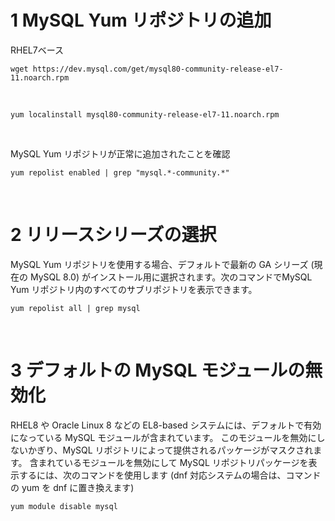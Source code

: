 # 1 MySQL Yum リポジトリの追加


RHEL7ベース

```
wget https://dev.mysql.com/get/mysql80-community-release-el7-11.noarch.rpm
```

<br>

```
yum localinstall mysql80-community-release-el7-11.noarch.rpm
```

<br>

MySQL Yum リポジトリが正常に追加されたことを確認

```
yum repolist enabled | grep "mysql.*-community.*"
```

<br>


# 2 リリースシリーズの選択

MySQL Yum リポジトリを使用する場合、デフォルトで最新の GA シリーズ (現在の MySQL 8.0) がインストール用に選択されます。次のコマンドでMySQL Yum リポジトリ内のすべてのサブリポジトリを表示できます。


```
yum repolist all | grep mysql
```

<br>

# 3 デフォルトの MySQL モジュールの無効化

 RHEL8 や Oracle Linux 8 などの EL8-based システムには、デフォルトで有効になっている MySQL モジュールが含まれています。 このモジュールを無効にしないかぎり、MySQL リポジトリによって提供されるパッケージがマスクされます。 含まれているモジュールを無効にして MySQL リポジトリパッケージを表示するには、次のコマンドを使用します (dnf 対応システムの場合は、コマンドの yum を dnf に置き換えます)

 
```
yum module disable mysql
```



